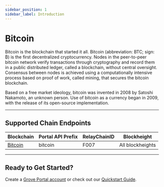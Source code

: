 ```yaml
---
sidebar_position: 1
sidebar_label: Introduction
---
```


# Bitcoin

Bitcoin is the blockchain that started it all. Bitcoin (abbreviation: BTC; sign: ₿) is the first decentralized cryptocurrency. Nodes in the peer-to-peer bitcoin network verify transactions through cryptography and record them in a public distributed ledger, called a blockchain, without central oversight. Consensus between nodes is achieved using a computationally intensive process based on proof of work, called mining, that secures the bitcoin blockchain.

Based on a free market ideology, bitcoin was invented in 2008 by Satoshi Nakamoto, an unknown person. Use of bitcoin as a currency began in 2009, with the release of its open-source implementation.

---

## Supported Chain Endpoints

| Blockchain                               | Portal API Prefix | RelayChainID | Blockheight         |
| ---------------------------------------- | ----------------- | ------------ | ------------------- |
| [Bitcoin](./endpoints/bitcoin) | bitcoin      | F007         | All blockheights |

---

## Ready to Get Started?

Create a [Grove Portal account](https://portal.grove.city) or check out our [Quickstart Guide](/guides/getting-started/quickstart).
